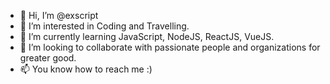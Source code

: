 - 👋 Hi, I’m @exscript
- 👀 I’m interested in Coding and Travelling.
- 🌱 I’m currently learning JavaScript, NodeJS, ReactJS, VueJS.
- 💞️ I’m looking to collaborate with passionate people and organizations for greater good.
- 📫 You know how to reach me :)

<!---
exscript/exscript is a ✨ special ✨ repository because its `README.md` (this file) appears on your GitHub profile.
You can click the Preview link to take a look at your changes.
--->
